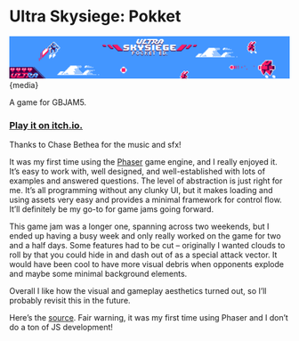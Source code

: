# Ultra Skysiege: Pokket

![Skysiege](/pages/skysiege/skysiege.png) {media}

A game for GBJAM5.

### [Play it on itch.io.](https://benhhopkins.itch.io/ultra-skysiege-pokket)

Thanks to Chase Bethea for the music and sfx!

It was my first time using the [Phaser](Phaser.io) game engine, and I really enjoyed it. It’s easy to work with, well designed, and well-established with lots of examples and answered questions. The level of abstraction is just right for me. It’s all programming without any clunky UI, but it makes loading and using assets very easy and provides a minimal framework for control flow. It’ll definitely be my go-to for game jams going forward.

This game jam was a longer one, spanning across two weekends, but I ended up having a busy week and only really worked on the game for two and a half days. Some features had to be cut – originally I wanted clouds to roll by that you could hide in and dash out of as a special attack vector. It would have been cool to have more visual debris when opponents explode and maybe some minimal background elements.

Overall I like how the visual and gameplay aesthetics turned out, so I’ll probably revisit this in the future.

Here’s the [source](https://github.com/benhhopkins/skysiege). Fair warning, it was my first time using Phaser and I don’t do a ton of JS development!